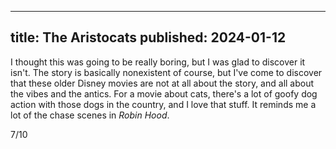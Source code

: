----
title: The Aristocats
published: 2024-01-12
----

I thought this was going to be really boring, but I was glad to discover it isn't. The story is basically nonexistent of course, but I've come to discover that these older Disney movies are not at all about the story, and all about the vibes and the antics. For a movie about cats, there's a lot of goofy dog action with those dogs in the country, and I love that stuff. It reminds me a lot of the chase scenes in _Robin Hood_.

7/10

